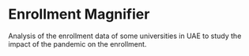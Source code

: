 # Enrollment Magnifier
Analysis of the enrollment data of some universities in UAE to study the impact of the pandemic on the enrollment.
